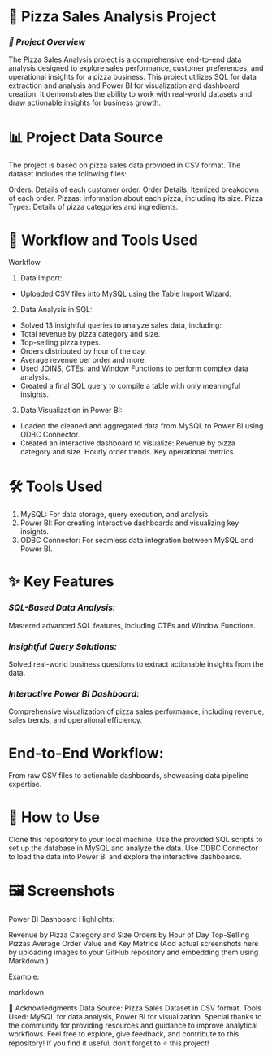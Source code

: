 # 🍕 Pizza Sales Analysis Project

### ***📄 Project Overview***
The Pizza Sales Analysis project is a comprehensive end-to-end data analysis designed to explore sales performance, customer preferences, and operational insights for a pizza business. This project utilizes SQL for data extraction and analysis and Power BI for visualization and dashboard creation. It demonstrates the ability to work with real-world datasets and draw actionable insights for business growth.

# 📊 Project Data Source

The project is based on pizza sales data provided in CSV format. The dataset includes the following files:

Orders: Details of each customer order.
Order Details: Itemized breakdown of each order.
Pizzas: Information about each pizza, including its size.
Pizza Types: Details of pizza categories and ingredients.

# 🔄 Workflow and Tools Used
Workflow
1. Data Import:
- Uploaded CSV files into MySQL using the Table Import Wizard.

2. Data Analysis in SQL:
- Solved 13 insightful queries to analyze sales data, including:
- Total revenue by pizza category and size.
- Top-selling pizza types.
- Orders distributed by hour of the day.
- Average revenue per order and more.
- Used JOINS, CTEs, and Window Functions to perform complex data analysis.
- Created a final SQL query to compile a table with only meaningful insights.

3. Data Visualization in Power BI:
- Loaded the cleaned and aggregated data from MySQL to Power BI using ODBC Connector.
- Created an interactive dashboard to visualize:
  Revenue by pizza category and size.
  Hourly order trends.
  Key operational metrics.

# 🛠 Tools Used

1. MySQL: For data storage, query execution, and analysis.
2. Power BI: For creating interactive dashboards and visualizing key insights.
3. ODBC Connector: For seamless data integration between MySQL and Power BI.

# ✨ Key Features

### ***SQL-Based Data Analysis:***
Mastered advanced SQL features, including CTEs and Window Functions.

### ***Insightful Query Solutions:***
Solved real-world business questions to extract actionable insights from the data.

### ***Interactive Power BI Dashboard:***
Comprehensive visualization of pizza sales performance, including revenue, sales trends, and operational efficiency.

# End-to-End Workflow:
From raw CSV files to actionable dashboards, showcasing data pipeline expertise.

# 🚀 How to Use
Clone this repository to your local machine.
Use the provided SQL scripts to set up the database in MySQL and analyze the data.
Use ODBC Connector to load the data into Power BI and explore the interactive dashboards.

# 🖼 Screenshots
Power BI Dashboard Highlights:

Revenue by Pizza Category and Size
Orders by Hour of Day
Top-Selling Pizzas
Average Order Value and Key Metrics
(Add actual screenshots here by uploading images to your GitHub repository and embedding them using Markdown.)

Example:

markdown



🙏 Acknowledgments
Data Source: Pizza Sales Dataset in CSV format.
Tools Used: MySQL for data analysis, Power BI for visualization.
Special thanks to the community for providing resources and guidance to improve analytical workflows.
Feel free to explore, give feedback, and contribute to this repository! If you find it useful, don’t forget to ⭐ this project!
